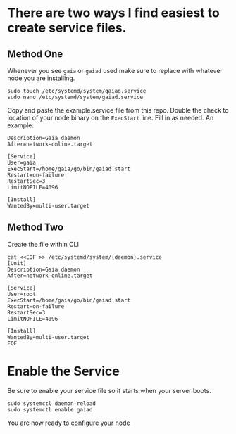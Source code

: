 # There are two ways I find easiest to create service files.  

## Method One  
Whenever you see `gaia` or `gaiad` used make sure to replace with whatever node you are installing.
    
`sudo touch /etc/systemd/system/gaiad.service`  
`sudo nano /etc/systemd/system/gaiad.service`  
  
 Copy and paste the example.service file from this repo. Double the check to location of your node binary on the `ExecStart` line. Fill in as needed. An example:  
   
 `Description=Gaia daemon`  
`After=network-online.target`  

`[Service]`  
`User=gaia`  
`ExecStart=/home/gaia/go/bin/gaiad start`  
`Restart=on-failure`  
`RestartSec=3`  
`LimitNOFILE=4096`  
  
`[Install]`  
`WantedBy=multi-user.target`  
  
## Method Two
Create the file within CLI  
  
`cat <<EOF >> /etc/systemd/system/{daemon}.service`  
`[Unit]`  
`Description=Gaia daemon`  
`After=network-online.target`  
  
`[Service]`  
`User=root`  
`ExecStart=/home/gaia/go/bin/gaiad start`  
`Restart=on-failure`  
`RestartSec=3`  
`LimitNOFILE=4096`  
  
`[Install]`  
`WantedBy=multi-user.target`  
`EOF`  
  
 # Enable the Service  
 Be sure to enable your service file so it starts when your server boots.  
   
 `sudo systemctl daemon-reload`  
 `sudo systemctl enable gaiad`  
   
  You are now ready to [configure your node](https://github.com/reversesigh/cosmos_node-initial_setup/blob/main/04_config_node.md)  
